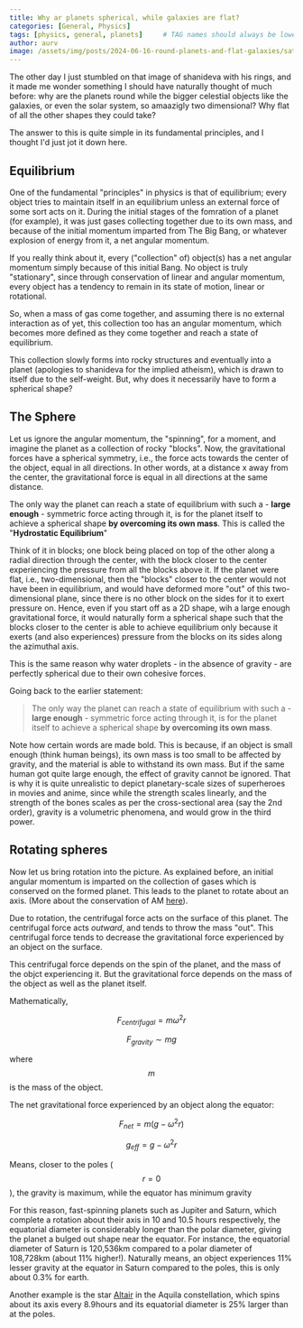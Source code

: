 ```yaml
---
title: Why ar planets spherical, while galaxies are flat? 
categories: [General, Physics]
tags: [physics, general, planets]     # TAG names should always be lowercase
author: aurv
image: /assets/img/posts/2024-06-16-round-planets-and-flat-galaxies/saturb_rings.avif
---
```


The other day I just stumbled on that image of shanideva with his rings, and it made me wonder something I should have naturally thought of much before: why are the planets round while the bigger celestial objects like the galaxies, or even the solar system, so amaazigly two dimensional? Why flat of all the other shapes they could take?

The answer to this is quite simple in its fundamental principles, and I thought I'd just jot it down here.

## Equilibrium

One of the fundamental "principles" in physics is that of equilibrium; every object tries to maintain itself in an equilibrium unless an external force of some sort acts on it. During the initial stages of the fomration of a planet (for example), it was just gases collecting together due to its own mass, and because of the initial momentum imparted from The Big Bang, or whatever explosion of energy from it, a net angular momentum.

If you really think about it, every ("collection" of) object(s) has a net angular momentum simply because of this initial Bang. No object is truly "stationary", since through conservation of linear and angular momentum, every object has a tendency to remain in its state of motion, linear or rotational.

So, when a mass of gas come together, and assuming there is no external interaction as of yet, this collection too has an angular momentum, which becomes more defined as they come together and reach a state of equilibrium.

This collection slowly forms into rocky structures and eventually into a planet (apologies to shanideva for the implied atheism), which is drawn to itself due to the self-weight. But, why does it necessarily have to form a spherical shape?

## The Sphere

Let us ignore the angular momentum, the "spinning", for a moment, and imagine the planet as a collection of rocky "blocks". Now, the gravitational forces have a spherical symmetry, i.e., the force acts towards the center of the object, equal in all directions. In other words, at a distance x away from the center, the gravitational force is equal in all directions at the same distance.

The only way the planet can reach a state of equilibrium with such a - **large enough** - symmetric force acting through it, is for the planet itself to achieve a spherical shape **by overcoming its own mass**. This is called the "**Hydrostatic Equilibrium**"

Think of it in blocks; one block being placed on top of the other along a radial direction through the center, with the block closer to the center experiencing the pressure from all the blocks above it. If the planet were flat, i.e., two-dimensional, then the "blocks" closer to the center would not have been in equilibrium, and would have deformed more "out" of this two-dimensional plane, since there is no other block on the sides for it to exert pressure on. Hence, even if you start off as a 2D shape, wih a large enough gravitational force, it would naturally form a spherical shape such that the blocks closer to the center is able to achieve equilibrium only because it exerts (and also experiences) pressure from the blocks on its sides along the azimuthal axis.

This is the same reason why water droplets - in the absence of gravity - are perfectly spherical due to their own cohesive forces.

Going back to the earlier statement:

> The only way the planet can reach a state of equilibrium with such a - **large enough** - symmetric force acting through it, is for the planet itself to achieve a spherical shape **by overcoming its own mass**.

Note how certain words are made bold. This is because, if an object is small enough (think human beings), its own mass is too small to be affected by gravity, and the material is able to withstand its own mass. But if the same human got quite large enough, the effect of gravity cannot be ignored. That is why it is quite unrealistic to depict planetary-scale sizes of superheroes in movies and anime, since while the strength scales linearly, and the strength of the bones scales as per the cross-sectional area (say the 2nd order), gravity is a volumetric phenomena, and would grow in the third power.

## Rotating spheres

Now let us bring rotation into the picture. As explained before, an initial angular momentum is imparted on the collection of gases which is conserved on the formed planet. This leads to the planet to rotate about an axis. (More about the conservation of AM <a target="_blank" href="https://aurvadahana.github.io/posts/why-a-bullet-spins/">here</a>).

Due to rotation, the centrifugal force acts on the surface of this planet. The centrifugal force acts *outward*, and tends to throw the mass "out". This centrifugal force tends to decrease the gravitational force experienced by an object on the surface.

This centrifugal force depends on the spin of the planet, and the mass of the objct experiencing it. But the gravitational force depends on the mass of the object as well as the planet itself.

Mathematically,

$$
F_{centrifugal} = m \omega^2 r
$$

$$
F_{gravity} \sim mg
$$

where $$m$$ is the mass of the object.

The net gravitational force experienced by an object along the equator:

$$
F_{net} = m \left( g - \omega^2 r \right)
$$

$$
g_{eff} = g - \omega^2 r
$$

Means, closer to the poles ($$r = 0$$), the gravity is maximum, while the equator has minimum gravity

For this reason, fast-spinning planets such as Jupiter and Saturn, which complete a rotation about their axis in 10 and 10.5 hours respectively, the equatorial diameter is considerably longer than the polar diameter, giving the planet a bulged out shape near the equator. For instance, the equatorial diameter of Saturn is 120,536km compared to a polar diameter of 108,728km (about 11% higher!). Naturally means, an object experiences 11% lesser gravity at the equator in Saturn compared to the poles, this is only about 0.3% for earth.

Another example is the star <a target="_blank" href="https://www.skyatnightmagazine.com/advice/altair">Altair</a> in the Aquila constellation, which spins about its axis every 8.9hours and its equatorial diameter is 25% larger than at the poles.
